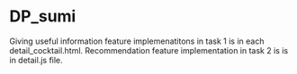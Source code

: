 # DP_sumi

Giving useful information feature implemenatitons in task 1 is in each detail_cocktail.html.
Recommendation feature implementation in task 2 is is in detail.js file.

